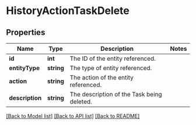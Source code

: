 # HistoryActionTaskDelete

## Properties
Name | Type | Description | Notes
------------ | ------------- | ------------- | -------------
**id** | **int** | The ID of the entity referenced. | 
**entityType** | **string** | The type of entity referenced. | 
**action** | **string** | The action of the entity referenced. | 
**description** | **string** | The description of the Task being deleted. | 

[[Back to Model list]](../../README.md#documentation-for-models) [[Back to API list]](../../README.md#documentation-for-api-endpoints) [[Back to README]](../../README.md)

